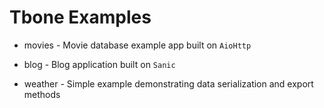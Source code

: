 # Tbone Examples


* movies - Movie database example app built on `AioHttp`

* blog - Blog application  built on `Sanic`

* weather - Simple example demonstrating data serialization and export methods